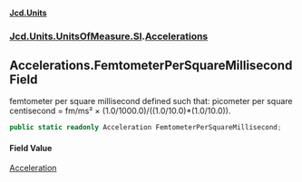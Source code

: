 #### [Jcd.Units](index.md 'index')

### [Jcd.Units.UnitsOfMeasure.SI](Jcd.Units.UnitsOfMeasure.SI.md 'Jcd.Units.UnitsOfMeasure.SI').[Accelerations](Accelerations.md 'Jcd.Units.UnitsOfMeasure.SI.Accelerations')

## Accelerations.FemtometerPerSquareMillisecond Field

femtometer per square millisecond defined such that: picometer per square centisecond = fm/ms² ×
(1.0/1000.0)/((1.0/10.0)*(1.0/10.0)).

```csharp
public static readonly Acceleration FemtometerPerSquareMillisecond;
```

#### Field Value

[Acceleration](Acceleration.md 'Jcd.Units.UnitTypes.Acceleration')